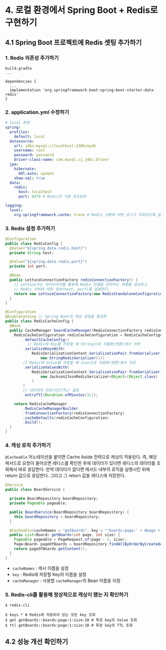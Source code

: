 # 4. 로컬 환경에서 Spring Boot + Redis로 구현하기
## 4.1 Spring Boot 프로젝트에 Redis 셋팅 추가하기
### 1. Redis 의존성 추가하기
```
build.gradle
... 

dependencies {
  ...
  implementation 'org.springframework.boot:spring-boot-starter-data-redis'
}
```

### 2. application.yml 수정하기
```yaml
# local 환경
spring:
  profiles:
    default: local
  datasource:
    url: jdbc:mysql://localhost:3306/mydb
    username: root
    password: password
    driver-class-name: com.mysql.cj.jdbc.Driver
  jpa:
    hibernate:
      ddl-auto: update
    show-sql: true
  data:
    redis:
      host: localhost
      port: 6379 # Redis의 기본 포트번호

logging:
  level:
    org.springframework.cache: trace # Redis 사용에 대한 로그가 조회되도록 설정
```

### 3. Redis 설정 추가하기
```java
@Configuration
public class RedisConfig {
  @Value("${spring.data.redis.host}")
  private String host;

  @Value("${spring.data.redis.port}")
  private int port;

  @Bean
  public LettuceConnectionFactory redisConnectionFactory() {
    // Lettuce라는 라이브러리를 활용해 Redis 연결을 관리하는 객체를 생성하고
    // Redis 서버에 대한 정보(host, port)를 설정한다. 
    return new LettuceConnectionFactory(new RedisStandaloneConfiguration(host, port));
  }
}
```

```java
@Configuration
@EnableCaching // Spring Boot의 캐싱 설정을 활성화
public class RedisCacheConfig {
  @Bean
  public CacheManager boardCacheManager(RedisConnectionFactory redisConnectionFactory) {
    RedisCacheConfiguration redisCacheConfiguration = RedisCacheConfiguration
        .defaultCacheConfig()
	      // Redis에 Key를 저장할 때 String으로 직렬화(변환)해서 저장
        .serializeKeysWith(
            RedisSerializationContext.SerializationPair.fromSerializer(
                new StringRedisSerializer()))
        // Redis에 Value를 저장할 때 Json으로 직렬화(변환)해서 저장
        .serializeValuesWith(
            RedisSerializationContext.SerializationPair.fromSerializer(
                new Jackson2JsonRedisSerializer<Object>(Object.class)
            )
        )
        // 데이터의 만료기간(TTL) 설정
        .entryTtl(Duration.ofMinutes(1L));

    return RedisCacheManager
        .RedisCacheManagerBuilder
        .fromConnectionFactory(redisConnectionFactory)
        .cacheDefaults(redisCacheConfiguration)
        .build();
  }
}
```

### 4. 캐싱 로직 추가하기
`@Cacheable` 어노테이션을 붙이면 Cache Aside 전략으로 캐싱이 적용된다. 즉, 해당 메서드로 요청이 들어오면 레디스를 확인한 후에 데이터가 있다면 레디스의 데이터를 조회해서 바로 응답한다. 만약 데이터가 없다면 메서드 내부의 로직을 실행시킨 뒤에 return 값으로 응답한다. 그리고 그 return 값을 레디스에 저장한다.
```java
@Service
public class BoardService {

  private BoardRepository boardRepository;
  private Pageable pageable;

  public BoardService(BoardRepository boardRepository) {
    this.boardRepository = boardRepository;
  }

  @Cacheable(cacheNames = "getBoards", key = "'boards:page:' + #page + ':size:' + #size", cacheManager = "boardCacheManager")
  public List<Board> getBoards(int page, int size) {
    Pageable pageable = PageRequest.of(page - 1, size);
    Page<Board> pageOfBoards = boardRepository.findAllByOrderByCreatedAtDesc(pageable);
    return pageOfBoards.getContent();
  }
}
```
- `cacheNames` : 캐시 이름을 설정
- `key` : Redis에 저장할 Key의 이름을 설정
- `cacheManager` : 사용할 `cacheManager`의 Bean 이름을 지정

### 5. Redis-cli를 활용해 정상적으로 캐싱이 됐는 지 확인하기
```shell
$ redis-cli 

$ keys * # Redis에 저장되어 있는 모든 key 조회
$ get getBoards::boards:page:1:size:10 # 특정 key의 Value 조회
$ ttl getBoards::boards:page:1:size:10 # 특정 key의 TTL 조회
```

## 4.2 성능 개선 확인하기
